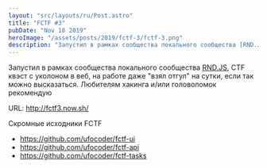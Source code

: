 ```yaml
---
layout: "src/layouts/ru/Post.astro"
title: "FCTF #3"
pubDate: "Nov 18 2019"
heroImage: "/assets/posts/2019/fctf-3/fctf-3.png"
description: "Запустил в рамках сообщества локального сообщества [RND.JS](https://vk.com/rndjs), CTF квэст с уколоном в веб, на работе даже взял отгул  на сутки, если так можно высказаться. Любителям хакинга и/или головоломок рекомендую"
---
```


Запустил в рамках сообщества локального сообщества [RND.JS](https://vk.com/rndjs), CTF квэст с уколоном в веб, на работе даже "взял отгул" на сутки, если так можно высказаться. Любителям хакинга и/или головоломок рекомендую

URL: http://fctf3.now.sh/

Скромные исходники FCTF

- https://github.com/ufocoder/fctf-ui
- https://github.com/ufocoder/fctf-api
- https://github.com/ufocoder/fctf-tasks
